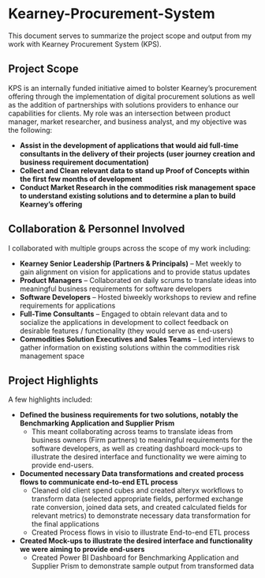 # Kearney-Procurement-System
This document serves to summarize the project scope and output from my work with Kearney Procurement System (KPS). 


## Project Scope
KPS is an internally funded initiative aimed to bolster Kearney’s procurement offering through the implementation of digital procurement solutions as well as the addition of partnerships with solutions providers to enhance our capabilities for clients.  My role was an intersection between product manager, market researcher, and business analyst, and my objective was the following:

- **Assist in the development of applications that would aid full-time consultants in the delivery of their projects (user journey creation and business requirement documentation)**
- **Collect and Clean relevant data to stand up Proof of Concepts within the first few months of development**
- **Conduct Market Research in the commodities risk management space to understand existing solutions and to determine a plan to build Kearney’s offering**


## Collaboration & Personnel Involved
I collaborated with multiple groups across the scope of my work including:

- **Kearney Senior Leadership (Partners & Principals)** – Met weekly to gain alignment on vision for applications and to provide status updates
- **Product Managers** – Collaborated on daily scrums to translate ideas into meaningful business requirements for software developers
- **Software Developers** – Hosted biweekly workshops to review and refine requirements for applications
- **Full-Time Consultants** – Engaged to obtain relevant data and to socialize the applications in development to collect feedback on desirable features / functionality (they would serve as end-users)
- **Commodities Solution Executives and Sales Teams** – Led interviews to gather information on existing solutions within the commodities risk management space


## Project Highlights
A few highlights included:

- **Defined the business requirements for two solutions, notably the Benchmarking Application and Supplier Prism**  
  - This meant collaborating across teams to translate ideas from business owners (Firm partners) to meaningful requirements for the software developers, as well as creating dashboard mock-ups to illustrate the desired interface and functionality we were aiming to provide end-users.
- **Documented necessary Data transformations and created process flows to communicate end-to-end ETL process**
  - Cleaned old client spend cubes and created alteryx workflows to transform data (selected appropriate fields, performed exchange rate conversion, joined data sets, and created calculated fields for relevant metrics) to demonstrate necessary data transformation for the final applications
  - Created Process flows in visio to illustrate End-to-end ETL process
- **Created Mock-ups to illustrate the desired interface and functionality we were aiming to provide end-users**
  - Created Power BI Dashboard for Benchmarking Application and Supplier Prism to demonstrate sample output from transformed data


